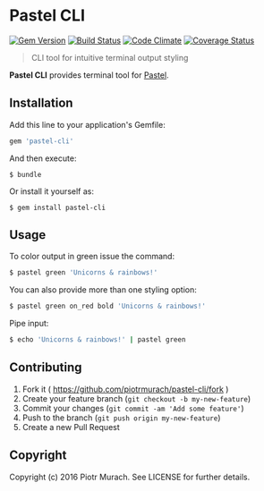 # Pastel CLI
[![Gem Version](https://badge.fury.io/rb/pastel-cli.svg)][gem]
[![Build Status](https://secure.travis-ci.org/piotrmurach/pastel-cli.svg?branch=master)][travis]
[![Code Climate](https://codeclimate.com/github/piotrmurach/pastel-cli/badges/gpa.svg)][codeclimate]
[![Coverage Status](https://coveralls.io/repos/github/piotrmurach/pastel-cli/badge.svg)][coverage]

[gem]: http://badge.fury.io/rb/pastel-cli
[travis]: http://travis-ci.org/piotrmurach/pastel-cli
[codeclimate]: https://codeclimate.com/github/piotrmurach/pastel-cli
[coverage]: https://coveralls.io/github/piotrmurach/pastel-cli

> CLI tool for intuitive terminal output styling

**Pastel CLI** provides terminal tool for [Pastel](https://github.com/piotrmurach/pastel).

## Installation

Add this line to your application's Gemfile:

```ruby
gem 'pastel-cli'
```

And then execute:

    $ bundle

Or install it yourself as:

    $ gem install pastel-cli

## Usage

To color output in green issue the command:

```bash
$ pastel green 'Unicorns & rainbows!'
```

You can also provide more than one styling option:

```bash
$ pastel green on_red bold 'Unicorns & rainbows!'
```

Pipe input:

```bash
$ echo 'Unicorns & rainbows!' | pastel green
```

## Contributing

1. Fork it ( https://github.com/piotrmurach/pastel-cli/fork )
2. Create your feature branch (`git checkout -b my-new-feature`)
3. Commit your changes (`git commit -am 'Add some feature'`)
4. Push to the branch (`git push origin my-new-feature`)
5. Create a new Pull Request

## Copyright

Copyright (c) 2016 Piotr Murach. See LICENSE for further details.
